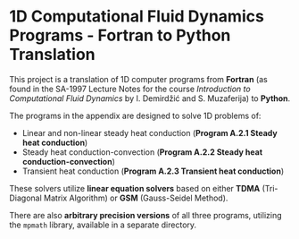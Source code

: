 # 1D Computational Fluid Dynamics Programs - Fortran to Python Translation

This project is a translation of 1D computer programs from **Fortran** (as found in the SA-1997 Lecture Notes for the course *Introduction to Computational Fluid Dynamics* by I. Demirdžić and S. Muzaferija) to **Python**.

The programs in the appendix are designed to solve 1D problems of:

- Linear and non-linear steady heat conduction (**Program A.2.1 Steady heat conduction**)
- Steady heat conduction-convection (**Program A.2.2 Steady heat conduction-convection**)
- Transient heat conduction (**Program A.2.3 Transient heat conduction**)

These solvers utilize **linear equation solvers** based on either **TDMA** (Tri-Diagonal Matrix Algorithm) or **GSM** (Gauss-Seidel Method).

There are also **arbitrary precision versions** of all three programs, utilizing the `mpmath` library, available in a separate directory.

